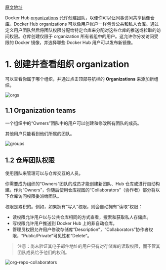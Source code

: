 [原文地址](https://docs.docker.com/docker-hub/orgs/)

Docker Hub [organizations](https://hub.docker.com/organizations/) 允许创建团队，以便你可以让同事访问共享镜像仓库。Docker Hub organizations 可以像用户帐户一样包含公共和私人仓库。通过定义用户团队然后将团队权限分配给特定仓库来分配对这些仓库的推送或拉取的访问权限。仓库创建仅限于 organization 所有者组中的用户。这允许你分发访问受限的 Docker 镜像，并选择哪些 Docker Hub 用户可以发布新镜像。
# 1. 创建并查看组织 organization
可以查看你属于哪个组织，并通过点击顶部导航栏的 **Organizations** 来添加新组织。

![orgs](//img-blog.csdn.net/20180318192137571?watermark/2/text/Ly9ibG9nLmNzZG4ubmV0L2tpa2FqYWNr/font/5a6L5L2T/fontsize/400/fill/I0JBQkFCMA==/dissolve/70)
## 1.1 Organization teams
一个组织中的“Owners”团队中的用户可以创建和修改所有团队的成员。

其他用户只能看到他们所属的团队。

![groups](//img-blog.csdn.net/20180318192207781?watermark/2/text/Ly9ibG9nLmNzZG4ubmV0L2tpa2FqYWNr/font/5a6L5L2T/fontsize/400/fill/I0JBQkFCMA==/dissolve/70)
## 1.2 仓库团队权限
使用团队来管理可以与仓库交互的人员。

你需要成为组织的“Owners”团队的成员才能创建新团队、Hub 仓库或进行自动构建。作为“Owners”，你随后使用仓库视图的“Collaborators”（协作者）部分将以下仓库访问权限委派给团队。

权限是累积的。例如，如果拥有“写入”权限，则会自动拥有“读取”权限：

- 读权限允许用户以与公共仓库相同的方式查看，搜索和获取私人存储库。
- 写权限允许用户推送到 Docker Hub 上的非自动仓库。
- 管理员权限允许用户修改存储库“Description”，“Collaborators”协作者权限，“Public/Private”可见性和“Delete”。

>注意：尚未验证其电子邮件地址的用户只有对存储库的读取权限，而不管其团队成员给予他们的权利。

![org-repo-collaborators](//img-blog.csdn.net/20180318192257558?watermark/2/text/Ly9ibG9nLmNzZG4ubmV0L2tpa2FqYWNr/font/5a6L5L2T/fontsize/400/fill/I0JBQkFCMA==/dissolve/70)
